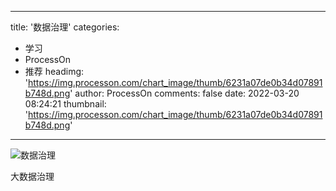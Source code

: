 
---
title: '数据治理'
categories: 
 - 学习
 - ProcessOn
 - 推荐
headimg: 'https://img.processon.com/chart_image/thumb/6231a07de0b34d07891b748d.png'
author: ProcessOn
comments: false
date: 2022-03-20 08:24:21
thumbnail: 'https://img.processon.com/chart_image/thumb/6231a07de0b34d07891b748d.png'
---

<div>   
<img class="thumb" alt="数据治理" src="https://img.processon.com/chart_image/thumb/6231a07de0b34d07891b748d.png" referrerpolicy="no-referrer">
<p>大数据治理</p>  
</div>
            